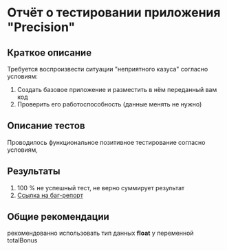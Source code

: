 # Отчёт о тестировании приложения "Precision"

## Краткое описание

Требуется воспроизвести ситуации "неприятного казуса" согласно условиям:
1. Создать базовое приложение и разместить в нём переданный вам код
2.  Проверить его работоспособность (данные менять не нужно)

## Описание тестов

Проводилось функциональное позитивное тестирование согласно условиям,

## Результаты

1. 100 % не успешный тест, не верно суммирует результат 
2. [Ссылка на баг-репорт](https://github.com/SShapovalov-git/homework-3.2.2/issues/1)
## Общие рекомендации

 рекомендованно использовать тип данных **float** у переменной totalBonus
